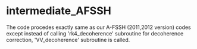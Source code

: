 # intermediate_AFSSH
The code procedes exactly same as our A-FSSH (2011,2012 version) codes except instead of calling 'rk4_decoherence' subroutine for decoherence correction, 'VV_decoherence' subroutine is called.
